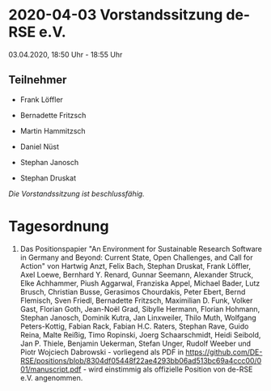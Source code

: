 2020-04-03 Vorstandssitzung de-RSE e.V.
=======================================

03.04.2020, 18:50 Uhr - 18:55 Uhr

Teilnehmer
----------

-   Frank Löffler

-   Bernadette Fritzsch

-   Martin Hammitzsch

-   Daniel Nüst

-   Stephan Janosch

-   Stephan Druskat

*Die Vorstandssitzung ist beschlussfähig.*

Tagesordnung
============

1.  Das Positionspapier "An Environment for Sustainable Research Software in Germany and Beyond: Current State, Open Challenges, and Call for Action" von Hartwig Anzt, Felix Bach, Stephan Druskat, Frank Löffler, Axel Loewe, Bernhard Y. Renard, Gunnar
Seemann, Alexander Struck, Elke Achhammer, Piush Aggarwal, Franziska Appel, Michael Bader, Lutz
Brusch, Christian Busse, Gerasimos Chourdakis, Peter Ebert, Bernd Flemisch, Sven Friedl, Bernadette Fritzsch,
Maximilian D. Funk, Volker Gast, Florian Goth, Jean-Noël Grad, Sibylle Hermann, Florian Hohmann, Stephan
Janosch, Dominik Kutra, Jan Linxweiler, Thilo Muth, Wolfgang Peters-Kottig, Fabian Rack, Fabian H.C.
Raters, Stephan Rave, Guido Reina, Malte Reißig, Timo Ropinski, Joerg Schaarschmidt, Heidi Seibold,
Jan P. Thiele, Benjamin Uekerman, Stefan Unger, Rudolf Weeber und Piotr Wojciech Dabrowski - vorliegend als PDF in <https://github.com/DE-RSE/positions/blob/8304df05448f22ae4293bb06ad513bc69a4ccc00/001/manuscript.pdf> - wird einstimmig als offizielle Position von de-RSE e.V. angenommen.
